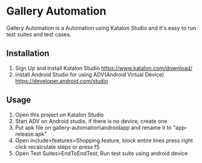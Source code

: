 # Gallery Automation
Gallery Automation is a Automation using Katalon Studio and it's easy to run test suites and test cases.

## Installation
1. Sign Up and Install Katalon Studio
https://www.katalon.com/download/
2. install Android Studio for using ADV(Android Virtual Device)
https://developer.android.com/studio

## Usage
1. Open this project on Katalon Studio
2. Start ADV on Android studio, if there is no device, create one
3. Put apk file on gallery-automation\androidapp and rename it to "app-release.apk"
4. Open include>features>Shopping.feature, block entire lines press  right click recalculate steps or press f5
5. Open Test Suites>EndToEndTest, Run test suite using android device
